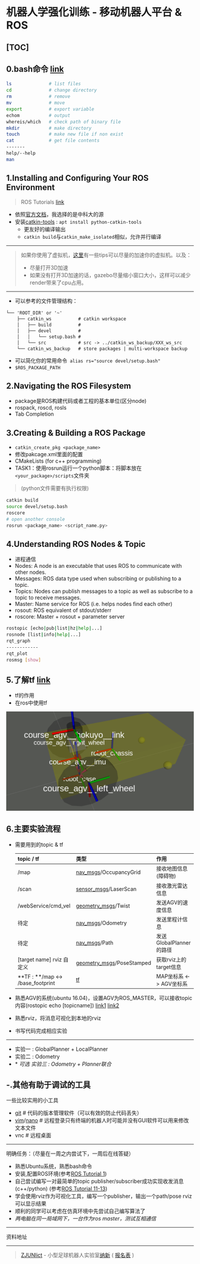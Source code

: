 # 机器人学强化训练 -  移动机器人平台 & ROS

[TOC]
---
## 0.bash命令 [link](https://devdocs.io/bash/)

```bash
ls              # list files 
cd              # change directory
rm              # remove
mv              # move
export          # export variable
echom           # output 
whereis/which   # check path of binary file
mkdir           # make directory
touch           # make new file if non exist
cat             # get file contents
-------
help/--help
man
```

## 1.Installing and Configuring Your ROS Environment
> ROS Tutorials [link](http://wiki.ros.org/ROS/Tutorials)
* 依照[官方文档](http://wiki.ros.org/ROS/Tutorials/InstallingandConfiguringROSEnvironment)，我选择的是中科大的源
* 安装[catkin-tools](https://catkin-tools.readthedocs.io/en/latest/installing.html) : `apt install python-catkin-tools`
  * 更友好的编译输出
  * `catkin build`与`catkin_make_isolated`相似，允许并行编译

---

> 如果你使用了虚拟机，[这里](http://www.rawinfopages.com/tips/2017/07/speed-up-virtualbox-in-windows/)有一些tips可以尽量的加速你的虚拟机。以及：
>
> * 尽量打开3D加速
> * 如果没有打开3D加速的话，gazebo尽量缩小窗口大小，这样可以减少render带来了cpu占用。

---

* 可以参考的文件管理结构：
```
└── 'ROOT_DIR' or '~'
    ├── catkin_ws          # catkin workspace
    │   ├── build          #
    │   ├── devel          #
    │   │   └── setup.bash #
    │   └── src            # src -> ../catkin_ws_backup/XXX_ws_src
    └── catkin_ws_backup   # store packages | multi-workspace backup
```
* 可以简化你的常用命令` alias rs="source devel/setup.bash"`
* `$ROS_PACKAGE_PATH`

## 2.Navigating the ROS Filesystem

* package是ROS构建代码或者工程的基本单位(区分node)
* rospack, roscd, rosls
* Tab Completion

## 3.Creating & Building a ROS Package
* `catkin_create_pkg <package_name>`
* 修改pakcage.xml里面的配置
* CMakeLists (for c++ programming)
* TASK1：使用rosrun运行一个python脚本：将脚本放在`<your_package>/scripts`文件夹

> (python文件需要有执行权限)
```bash
catkin build
source devel/setup.bash
roscore 
# open another console
rosrun <package_name> <script_name.py>
```

## 4.Understanding ROS Nodes & Topic
* 进程通信
* Nodes: A node is an executable that uses ROS to communicate with other nodes.
* Messages: ROS data type used when subscribing or publishing to a topic.
* Topics: Nodes can publish messages to a topic as well as subscribe to a topic to receive messages.
* Master: Name service for ROS (i.e. helps nodes find each other)
* rosout: ROS equivalent of stdout/stderr
* roscore: Master + rosout + parameter server 

```bash
rostopic [echo|pub|list|hz|help|...]
rosnode [list|info|help|...]
rqt_graph
------------
rqt_plot
rosmsg [show]
```

## 5.了解tf [link](http://wiki.ros.org/tf)
* tf的作用
* 在ros中使用tf 

![tf](img/tf_agv.png)

## 6.主要实验流程

* 需要用到的topic & tf

  | topic / tf | 类型 | 作用         |
  | ----- | ---- | ------------ |
  | /map  | [nav_msgs](http://docs.ros.org/api/nav_msgs/html/index-msg.html)/OccupancyGrid | 接收地图信息(障碍物) |
  | /scan  | [sensor_msgs](http://docs.ros.org/melodic/api/sensor_msgs/html/index-msg.html)/LaserScan | 接收激光雷达信息 |
  | /webService/cmd_vel  | [geometry_msgs](https://docs.ros.org/api/geometry_msgs/html/index-msg.html)/Twist | 发送AGV的速度信息 |
  | 待定 | [nav_msgs](http://docs.ros.org/melodic/api/nav_msgs/html/index-msg.html)/Odometry | 发送里程计信息 |
  | 待定 | [nav_msgs](http://docs.ros.org/melodic/api/nav_msgs/html/index-msg.html)/Path | 发送GlobalPlanner的路径 |
  | [target name] rviz 自定义 | [geometry_msgs](http://docs.ros.org/melodic/api/geometry_msgs/html/index-msg.html)/PoseStamped | 获取rviz上的target信息 |
  | **TF : **/map <-> /base_footprint | [tf](http://wiki.ros.org/tf/Tutorials/Writing%20a%20tf%20listener%20%28Python%29) | MAP坐标系 <-> AGV坐标系 |

* 熟悉AGV的系统(ubuntu 16.04)，设置AGV为ROS_MASTER，可以接收topic内容(rostopic echo [topicname]) [link1](http://wiki.ros.org/ROS/Tutorials/MultipleMachines) [link2](https://www.cnblogs.com/nicozhou/p/5693551.html)

* 熟悉rviz，将消息可视化到本地的rviz

* 书写代码完成相应实验

---
* 实验一 : GlobalPlanner + LocalPlanner
* 实验二 : Odometry
* \* *可选 实验三 : Odometry + Planner联合*


## -.其他有助于调试的工具

一些比较实用的小工具

* [git](https://git-scm.com/)                # 代码的版本管理软件（可以有效的防止代码丢失）
* [vim](https://www.radford.edu/~mhtay/CPSC120/VIM_Editor_Commands.htm)/[nano](https://www.nano-editor.org/)   # 远程登录只有终端的机器人时可能并没有GUI软件可以用来修改文本文件
* vnc              # 远程桌面

---

明确任务：（尽量在一周之内尝试下，一周后在线答疑）

* 熟悉Ubuntu系统，熟悉bash命令
* 安装,配置ROS环境(参考[ROS Tutorial 1](http://wiki.ros.org/ROS/Tutorials/InstallingandConfiguringROSEnvironment))
* 自己尝试编写一对最简单的topic publisher/subscriber成功实现收发消息(c++/python) (参考[ROS Tutorial 11-13](http://wiki.ros.org/ROS/Tutorials/WritingPublisherSubscriber%28c%2B%2B%29))
* 学会使用rviz作为可视化工具，编写一个publisher，输出一个path/pose rviz可以显示结果
* 顺利的同学可以考虑在仿真环境中先尝试自己编写算法了
* *两电脑在同一局域网下，一台作为ros master，测试互相通信*

---

资料地址

------

> [ZJUNlict](https://github.com/ZJUSSL/TeamDescription) - 小型足球机器人实验室[纳新](https://mp.weixin.qq.com/s?__biz=Mzg5NDAwNDI5NA==&mid=2247483756&idx=1&sn=e738f4cc0e0b788194502cbbb4851a9e&chksm=c0277c45f750f553681ed786e49f58a061d9a933b0a18b326c3e97f0b317adc1ef801db7ebf6&mpshare=1&scene=1&srcid=0705Jtq5sB37wgh18EyoUtBw&sharer_sharetime=1593960342077&sharer_shareid=af0011557432738eb3c7e542ed55452d&exportkey=AUDmX0R6Qq%2FhSqnt3E2Hpb4%3D&pass_ticket=7BEYIUEBiMiGS3qChIuDqa7u7qeYOKlATHUslWauyIVUiR4%2BVKydvW0tu6C3UC7a&wx_header=0#rd) ( [报名表](http://irzoyzno5hwwnpte.mikecrm.com/ozE0oHP) )

